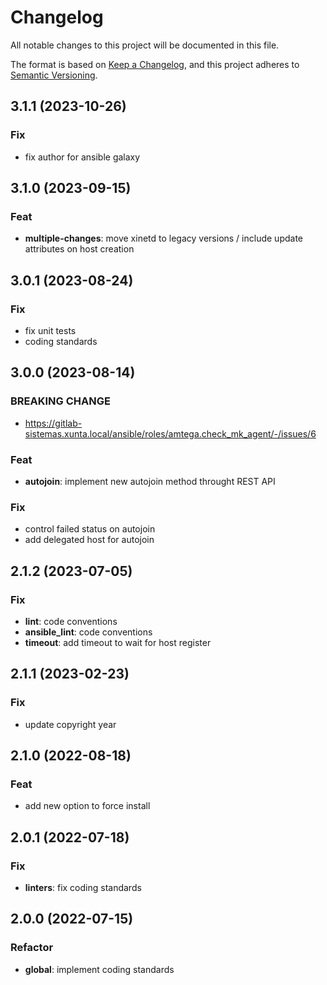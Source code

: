 # Changelog
All notable changes to this project will be documented in this file.

The format is based on [Keep a Changelog](https://keepachangelog.com/en/1.0.0/),
and this project adheres to [Semantic Versioning](https://semver.org/spec/v2.0.0.html).

## 3.1.1 (2023-10-26)

### Fix

- fix author for ansible galaxy

## 3.1.0 (2023-09-15)

### Feat

- **multiple-changes**: move xinetd to legacy versions / include update attributes on host creation

## 3.0.1 (2023-08-24)

### Fix

- fix unit tests
- coding standards

## 3.0.0 (2023-08-14)

### BREAKING CHANGE

- https://gitlab-sistemas.xunta.local/ansible/roles/amtega.check_mk_agent/-/issues/6

### Feat

- **autojoin**: implement new autojoin method throught REST API

### Fix

- control failed status on autojoin
- add delegated host for autojoin

## 2.1.2 (2023-07-05)

### Fix

- **lint**: code conventions
- **ansible_lint**: code conventions
- **timeout**: add timeout to wait for host register

## 2.1.1 (2023-02-23)

### Fix

- update copyright year

## 2.1.0 (2022-08-18)

### Feat

- add new option to force install

## 2.0.1 (2022-07-18)

### Fix

- **linters**: fix coding standards

## 2.0.0 (2022-07-15)

### Refactor

- **global**: implement coding standards
